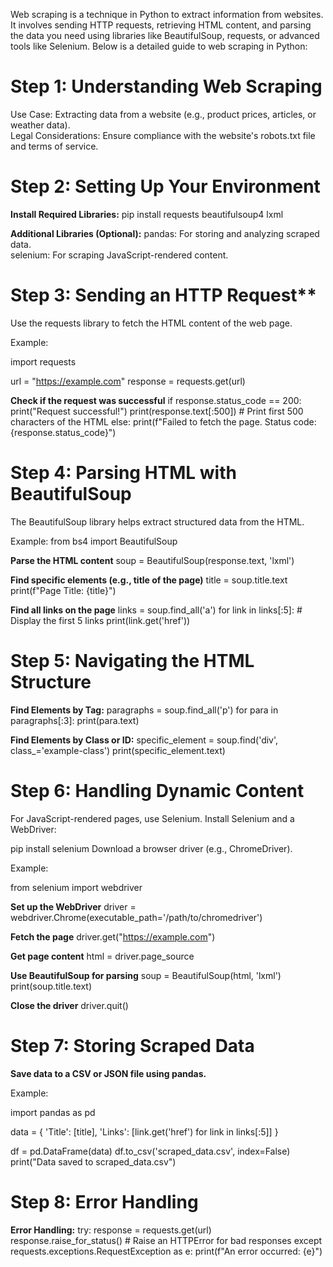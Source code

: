
Web scraping is a technique in Python to extract information from websites. It involves sending HTTP requests, retrieving HTML content, 
and parsing the data you need using libraries like BeautifulSoup, requests, or advanced tools like Selenium. Below is a detailed guide to web scraping in Python:

# Step 1: Understanding Web Scraping
Use Case: Extracting data from a website (e.g., product prices, articles, or weather data).<br>
Legal Considerations: Ensure compliance with the website's robots.txt file and terms of service.

# Step 2: Setting Up Your Environment

**Install Required Libraries:**
pip install requests beautifulsoup4 lxml

**Additional Libraries (Optional):**
pandas: For storing and analyzing scraped data.<br>
selenium: For scraping JavaScript-rendered content.

# Step 3: Sending an HTTP Request**
Use the requests library to fetch the HTML content of the web page.

Example:

import requests

url = "https://example.com"
response = requests.get(url)

**Check if the request was successful**
if response.status_code == 200:
    print("Request successful!")
    print(response.text[:500])  # Print first 500 characters of the HTML
else:
    print(f"Failed to fetch the page. Status code: {response.status_code}")
    
# Step 4: Parsing HTML with BeautifulSoup
The BeautifulSoup library helps extract structured data from the HTML.

Example:
from bs4 import BeautifulSoup

**Parse the HTML content**
soup = BeautifulSoup(response.text, 'lxml')

**Find specific elements (e.g., title of the page)**
title = soup.title.text
print(f"Page Title: {title}")

**Find all links on the page**
links = soup.find_all('a')
for link in links[:5]:  # Display the first 5 links
    print(link.get('href'))
    
# Step 5: Navigating the HTML Structure

**Find Elements by Tag:**
paragraphs = soup.find_all('p')
for para in paragraphs[:3]:
    print(para.text)
    
**Find Elements by Class or ID:**
specific_element = soup.find('div', class_='example-class')
print(specific_element.text)

# Step 6: Handling Dynamic Content

For JavaScript-rendered pages, use Selenium.
Install Selenium and a WebDriver:

pip install selenium
Download a browser driver (e.g., ChromeDriver).

Example:

from selenium import webdriver

**Set up the WebDriver**
driver = webdriver.Chrome(executable_path='/path/to/chromedriver')

**Fetch the page**
driver.get("https://example.com")

**Get page content**
html = driver.page_source

**Use BeautifulSoup for parsing**
soup = BeautifulSoup(html, 'lxml')
print(soup.title.text)

**Close the driver**
driver.quit()

# Step 7: Storing Scraped Data

**Save data to a CSV or JSON file using pandas.**

Example:

import pandas as pd

data = {
    'Title': [title],
    'Links': [link.get('href') for link in links[:5]]
}

df = pd.DataFrame(data)
df.to_csv('scraped_data.csv', index=False)
print("Data saved to scraped_data.csv")

# Step 8: Error Handling

**Error Handling:**
try:
    response = requests.get(url)
    response.raise_for_status()  # Raise an HTTPError for bad responses
except requests.exceptions.RequestException as e:
    print(f"An error occurred: {e}")


